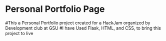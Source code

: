 # Personal Portfolio Page
#This a Personal Portfolio project created for a HackJam organized by Development club at GSU
#I have Used Flask, HTML, and CSS, to bring this project to live
